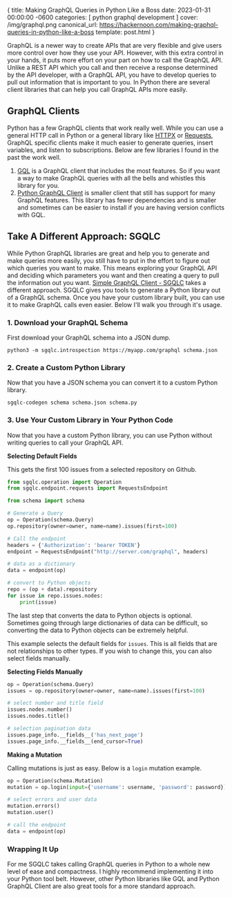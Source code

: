 {
  title: Making GraphQL Queries in Python Like a Boss
  date: 2023-01-31 00:00:00 -0600
  categories:
  [
    python
    graphql
    development
  ]
  cover: /img/graphql.png
  canonical_url: https://hackernoon.com/making-graphql-queries-in-python-like-a-boss
  template: post.html
}


GraphQL is a newer way to create APIs that are very flexible and give users more control over how they use your API. However, with this extra control in your hands, it puts more effort on your part on how to call the GraphQL API. Unlike a REST API which you call and then receive a response determined by the API developer, with a GraphQL API, you have to develop queries to pull out information that is important to you. In Python there are several client libraries that can help you call GraphQL APIs more easily.

## GraphQL Clients

Python has a few GraphQL clients that work really well. While you can use a general HTTP call in Python or a general library like [HTTPX](https://www.python-httpx.org/) or [Requests](https://requests.readthedocs.io/en/latest/), GraphQL specific clients make it much easier to generate queries, insert variables, and listen to subscriptions. Below are few libraries I found in the past the work well.

1. [GQL](https://github.com/graphql-python/gql) is a GraphQL client that includes the most features. So if you want a way to make GraphQL queries with all the bells and whistles this library for you.
2. [Python GraphQL Client](https://github.com/prodigyeducation/python-graphql-client) is smaller client that still has support for many GraphQL features. This library has fewer dependencies and is smaller and sometimes can be easier to install if you are having version conflicts with GQL.

## Take A Different Approach: SGQLC

While Python GraphQL libraries are great and help you to generate and make queries more easily, you still have to put in the effort to figure out which queries you want to make. This means exploring your GraphQL API and deciding which parameters you want and then creating a query to pull the information out you want. [Simple GraphQL Client - SGQLC](https://github.com/profusion/sgqlc) takes a different approach. SGQLC gives you tools to generate a Python library out of a GraphQL schema. Once you have your custom library built, you can use it to make GraphQL calls even easier. Below I'll walk you through it's usage.

### 1. Download your GraphQL Schema

First download your GraphQL schema into a JSON dump.

`python3 -m sgqlc.introspection https://myapp.com/graphql schema.json`

### 2. Create a Custom Python Library

Now that you have a JSON schema you can convert it to a custom Python library.

`sgqlc-codegen schema schema.json schema.py`

### 3. Use Your Custom Library in Your Python Code

Now that you have a custom Python library, you can use Python without writing queries to call your GraphQL API.

**Selecting Default Fields**

This gets the first 100 issues from a selected repository on Github.

```python
from sgqlc.operation import Operation
from sgqlc.endpoint.requests import RequestsEndpoint

from schema import schema

# Generate a Query
op = Operation(schema.Query)
op.repository(owner=owner, name=name).issues(first=100)

# Call the endpoint
headers = {'Authorization': 'bearer TOKEN'}
endpoint = RequestsEndpoint("http://server.com/graphql", headers)

# data as a dictionary
data = endpoint(op)

# convert to Python objects
repo = (op + data).repository
for issue in repo.issues.nodes:
    print(issue)
```

The last step that converts the data to Python objects is optional. Sometimes going through large dictionaries of data can be difficult, so converting the data to Python objects can be extremely helpful.

This example selects the default fields for `issues`. This is all fields that are not relationships to other types. If you wish to change this, you can also select fields manually.

**Selecting Fields Manually**

```python
op = Operation(schema.Query)
issues = op.repository(owner=owner, name=name).issues(first=100)

# select number and title field
issues.nodes.number()
issues.nodes.title()

# selection pagination data
issues.page_info.__fields__('has_next_page')
issues.page_info.__fields__(end_cursor=True)
```

**Making a Mutation**

Calling mutations is just as easy. Below is a `login` mutation example.

```python
op = Operation(schema.Mutation)
mutation = op.login(input={'username': username, 'password': password})

# select errors and user data
mutation.errors()
mutation.user()

# call the endpoint
data = endpoint(op)
```

### Wrapping It Up

For me SGQLC takes calling GraphQL queries in Python to a whole new level of ease and compactness. I highly recommend implementing it into your Python tool belt. However, other Python libraries like GQL and Python GraphQL Client are also great tools for a more standard approach.
